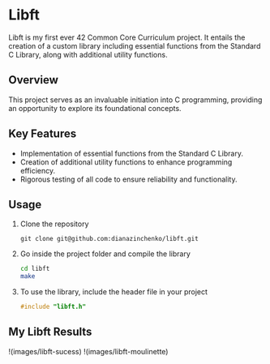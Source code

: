 # Libft
Libft is my first ever 42 Common Core Curriculum project. It entails the creation of a custom library including essential functions from the Standard C Library, along with additional utility functions.

## Overview
This project serves as an invaluable initiation into C programming, providing an opportunity to explore its foundational concepts.

## Key Features
- Implementation of essential functions from the Standard C Library.
- Creation of additional utility functions to enhance programming efficiency.
- Rigorous testing of all code to ensure reliability and functionality.

## Usage
1. Clone the repository
   ```
   git clone git@github.com:dianazinchenko/libft.git
2. Go inside the project folder and compile the library
   ```bash
   cd libft
   make
3. To use the library, include the header file in your project
   ```c
   #include "libft.h"

## My Libft Results
!(images/libft-sucess)
!(images/libft-moulinette)
